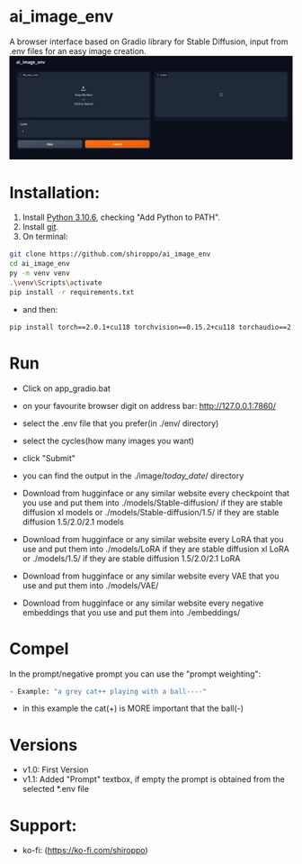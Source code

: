 # ai_image_env

A browser interface based on Gradio library for Stable Diffusion, input from .env files for an easy image creation.
![](src/ai_image_env.png)

# Installation:

1. Install [Python 3.10.6](https://www.python.org/downloads/release/python-3106/), checking "Add Python to PATH".
2. Install [git](https://git-scm.com/download/win).
3. On terminal:
```bash
git clone https://github.com/shiroppo/ai_image_env
cd ai_image_env
py -m venv venv
.\venv\Scripts\activate
pip install -r requirements.txt
```
- and then:
```bash
pip install torch==2.0.1+cu118 torchvision==0.15.2+cu118 torchaudio==2.0.2 --index-url https://download.pytorch.org/whl/cu118
```
# Run
- Click on app_gradio.bat
- on your favourite browser digit on address bar: http://127.0.0.1:7860/
- select the .env file that you prefer(in ./env/ directory)
- select the cycles(how many images you want)
- click "Submit"
- you can find the output in the ./image/_today_date_/ directory

- Download from hugginface or any similar website every checkpoint that you use and put them into ./models/Stable-diffusion/ if they are stable diffusion xl models or ./models/Stable-diffusion/1.5/ if they are stable diffusion 1.5/2.0/2.1 models
- Download from hugginface or any similar website every LoRA that you use and put them into ./models/LoRA if they are stable diffusion xl LoRA or ./models/1.5/ if they are stable diffusion 1.5/2.0/2.1 LoRA
- Download from hugginface or any similar website every VAE that you use and put them into ./models/VAE/
- Download from hugginface or any similar website every negative embeddings that you use and put them into ./embeddings/

# Compel
In the prompt/negative prompt you can use the "prompt weighting":
```bash
- Example: "a grey cat++ playing with a ball----"
```
- in this example the cat(+) is MORE important that the ball(-)

# Versions
- v1.0: First Version
- v1.1: Added "Prompt" textbox, if empty the prompt is obtained from the selected *.env file

# Support:
- ko-fi: (https://ko-fi.com/shiroppo)
